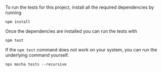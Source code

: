 To run the tests for this project, install all the required dependencies by running 

```npm install```

Once the dependencies are installed you can run the tests with

```npm test```

If the `npm test` command does not work on your system, you can run the underlying 
command yourself.

```
npx mocha tests --recursive
```